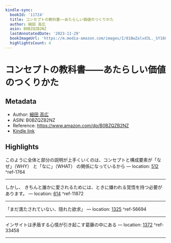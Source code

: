 ```yaml
---
kindle-sync:
  bookId: '11724'
  title: コンセプトの教科書――あたらしい価値のつくりかた
  author: 細田 高広
  asin: B0BZQZB2NZ
  lastAnnotatedDate: '2023-11-29'
  bookImageUrl: 'https://m.media-amazon.com/images/I/81BwZalvd3L._SY160.jpg'
  highlightsCount: 4
---
```

# コンセプトの教科書――あたらしい価値のつくりかた
## Metadata
* Author: [細田 高広](https://www.amazon.comundefined)
* ASIN: B0BZQZB2NZ
* Reference: https://www.amazon.com/dp/B0BZQZB2NZ
* [Kindle link](kindle://book?action=open&asin=B0BZQZB2NZ)

## Highlights
このように全体と部分の説明が上手くいくのは、コンセプトと構成要素が「なぜ」（WHY） と「なに」（WHAT） の関係になっているから — location: [512](kindle://book?action=open&asin=B0BZQZB2NZ&location=512) ^ref-1764

---
しかし、 きちんと誰かに愛されるためには、ときに嫌われる覚悟を持つ必要があります。 — location: [614](kindle://book?action=open&asin=B0BZQZB2NZ&location=614) ^ref-11872

---
「まだ満たされていない、隠れた欲求」 — location: [1325](kindle://book?action=open&asin=B0BZQZB2NZ&location=1325) ^ref-56694

---
インサイトは矛盾する心情が引き起こす葛藤の中にある — location: [1372](kindle://book?action=open&asin=B0BZQZB2NZ&location=1372) ^ref-33458

---
